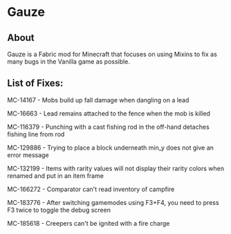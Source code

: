 # Gauze

## About

Gauze is a Fabric mod for Minecraft that focuses on using Mixins to fix as many bugs in the Vanilla game as possible.




## List of Fixes:
MC-14167 - Mobs build up fall damage when dangling on a lead

MC-16663 - Lead remains attached to the fence when the mob is killed

MC-116379 - Punching with a cast fishing rod in the off-hand detaches fishing line from rod

MC-129886 - Trying to place a block underneath min_y does not give an error message

MC-132199 - Items with rarity values will not display their rarity colors when renamed and put in an item frame

MC-166272 - Comparator can't read inventory of campfire

MC-183776 - After switching gamemodes using F3+F4, you need to press F3 twice to toggle the debug screen

MC-185618 - Creepers can't be ignited with a fire charge
